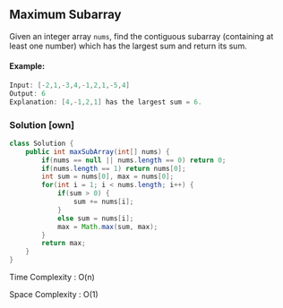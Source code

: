 ## Maximum Subarray
Given an integer array `nums`, find the contiguous subarray (containing at least one number) which has the largest sum and return its sum.

#### Example:

```java
Input: [-2,1,-3,4,-1,2,1,-5,4]
Output: 6
Explanation: [4,-1,2,1] has the largest sum = 6.
```

### Solution [own]
```java
class Solution {
    public int maxSubArray(int[] nums) {
        if(nums == null || nums.length == 0) return 0;
        if(nums.length == 1) return nums[0];
        int sum = nums[0], max = nums[0];
        for(int i = 1; i < nums.length; i++) {
            if(sum > 0) {
                sum += nums[i];
            }
            else sum = nums[i];
            max = Math.max(sum, max);
        }
        return max;
    }
}
```

Time Complexity : O(n)

Space Complexity : O(1)

